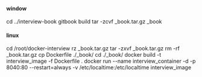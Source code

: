 #### window
cd ../interview-book
gitbook build
tar -zcvf _book.tar.gz _book

#### linux 
cd /root/docker-interview
rz _book.tar.gz
tar -zxvf _book.tar.gz
rm -rf _book.tar.gz
cp Dockerfile ./_book/
cd ./_book/
docker build -t interview_image -f Dockerfile .
docker run --name interview_container -d -p 8040:80 --restart=always -v /etc/localtime:/etc/localtime interview_image
